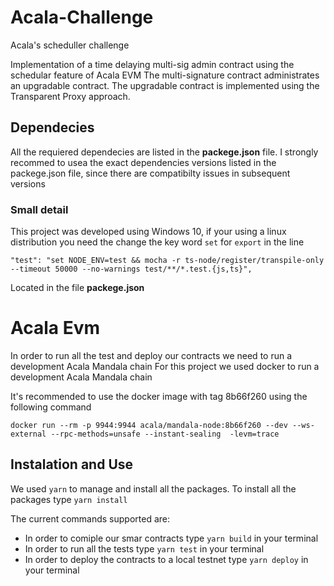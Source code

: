 # Acala-Challenge
Acala's scheduller challenge

Implementation of a time delaying multi-sig admin contract using the schedular feature of Acala EVM
The multi-signature contract administrates an upgradable contract. The upgradable contract is implemented using the Transparent Proxy approach.

## Dependecies

All the requiered dependecies are listed in the **packege.json** file. I strongly recommed to usea the exact dependencies versions listed in the packege.json file, since there are 
compatibilty issues in subsequent versions

### Small detail
This project was developed using Windows 10, if your using a linux distribution you need the change the key word `set` for `export` in the line

```
"test": "set NODE_ENV=test && mocha -r ts-node/register/transpile-only --timeout 50000 --no-warnings test/**/*.test.{js,ts}",

```

Located in the file **packege.json**

# Acala Evm

In order to run all the test and deploy our contracts we need to run a development Acala Mandala chain
For this project we used docker to run a development Acala Mandala chain

It's recommended to use the docker image with tag 8b66f260 using the following command

```
docker run --rm -p 9944:9944 acala/mandala-node:8b66f260 --dev --ws-external --rpc-methods=unsafe --instant-sealing  -levm=trace

```

## Instalation and Use
We used `yarn` to manage and install all the packages. To install all the packages type `yarn install`

The current commands supported are:

- In order to comiple our smar contracts type `yarn build` in your terminal
- In order to run all the tests type `yarn test` in your terminal
- In order to deploy the contracts to a local testnet type `yarn deploy` in your terminal



